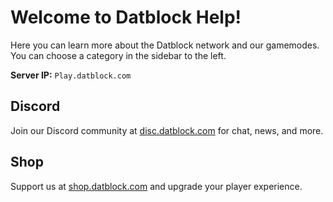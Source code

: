 # Welcome to Datblock Help!
Here you can learn more about the Datblock network and our gamemodes. 
You can choose a category in the sidebar to the left.

**Server IP:** `Play.datblock.com`

## Discord
Join our Discord community at [disc.datblock.com](https://disc.datblock.com/) for chat, news, and more.

## Shop
Support us at [shop.datblock.com](https://shop.datblock.com/) and upgrade your player experience.
